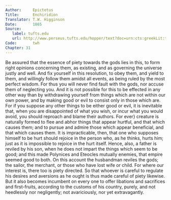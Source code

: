 ```yaml
---
Author:     Epictetus  
Title:      Enchiridion  
Translator: T.W. Higginson  
Date:       1865  
Source:
   label: tufts.edu
   url: http://www.perseus.tufts.edu/hopper/text?doc=urn:cts:greekLit:tlg0557.tlg002.perseus-eng2:1
Code:       twh  
Chapter: 31
---
```


Be assured that the essence of piety towards the gods lies in this, to form
right opinions concerning them, as existing, and as governing the universe
justly and well. And fix yourself in this resolution, to obey them, and yield
to them, and willingly follow them amidst all events, as being ruled by the
most perfect wisdom. For thus you will never find fault with the gods, nor
accuse them of neglecting you.  And it is not possible for this to be effected
in any other way than by withdrawing yourself from things which are not within
our own power, and by making good or evil to consist only in those which are.
For if you suppose any other things to be either good or evil, it is inevitable
that, when you are disappointed of what you wish, or incur what you would
avoid, you should reproach and blame their authors. For ever} creature is
naturally formed to flee and abhor things that appear hurtful, and that which
causes them; and to pursue and admire those which appear beneficial, and that
which causes them. It is impracticable, then, that one who supposes himself to
be hurt should rejoice in the person who, as he thinks, hurts him; just as it
is impossible to rejoice in the hurt itself. Hence, also, a father is reviled
by his son, when he does not impart the things which seem to be good; and this
made Polynices and Eteocles mutually enemies, that empire seemed good to both.
On this account the husbandman reviles the gods; the sailor, the merchant, or
those who have lost wife or child. For where our interest is, there too is
piety directed. So that whoever is careful to regulate his desires and
aversions as he ought is thus made careful of piety likewise. But it also
becomes incumbent on every one to offer libations and sacrifices and
first-fruits, according to the customs of his country, purely, and not
heedlessly nor negligently; not avariciously, nor yet extravagantly.


